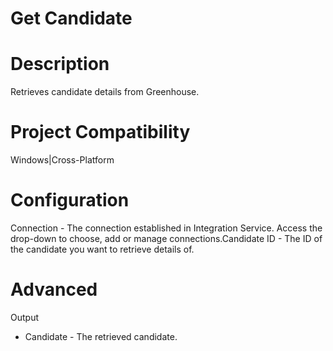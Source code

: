 ﻿# Get Candidate

# Description

Retrieves candidate details from Greenhouse.

# Project Compatibility

Windows|Cross-Platform

# Configuration

Connection - The
                        connection established in Integration Service. Access the drop-down to
                        choose, add or manage connections.Candidate ID - The ID of the candidate you want to retrieve details
                        of.

# Advanced

Output

* Candidate - The retrieved candidate.
